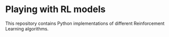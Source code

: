 # Playing with RL models

This repository contains Python implementations of different Reinforcement
Learning algorithms.